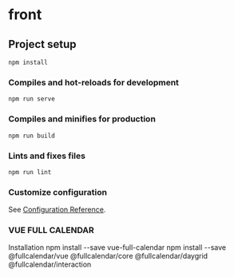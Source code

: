 # front

## Project setup
```
npm install
```

### Compiles and hot-reloads for development
```
npm run serve
```

### Compiles and minifies for production
```
npm run build
```

### Lints and fixes files
```
npm run lint
```

### Customize configuration
See [Configuration Reference](https://cli.vuejs.org/config/).

### VUE FULL CALENDAR 
Installation
npm install --save vue-full-calendar
npm install --save @fullcalendar/vue @fullcalendar/core @fullcalendar/daygrid @fullcalendar/interaction
